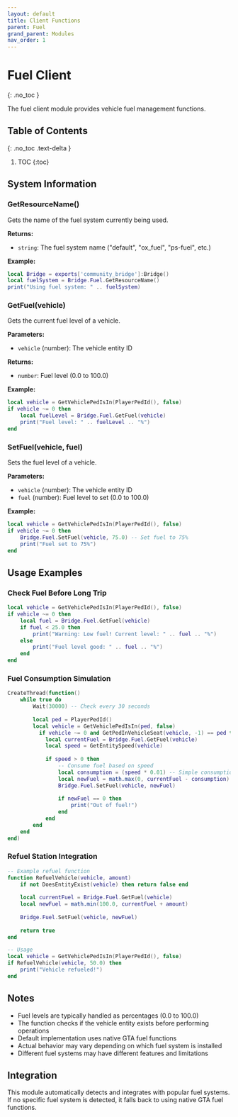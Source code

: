```yaml
---
layout: default
title: Client Functions
parent: Fuel
grand_parent: Modules
nav_order: 1
---
```


# Fuel Client
{: .no_toc }

The fuel client module provides vehicle fuel management functions.

## Table of Contents
{: .no_toc .text-delta }

1. TOC
{:toc}

## System Information

### GetResourceName()

Gets the name of the fuel system currently being used.

**Returns:**
- `string`: The fuel system name ("default", "ox_fuel", "ps-fuel", etc.)

**Example:**
```lua
local Bridge = exports['community_bridge']:Bridge()
local fuelSystem = Bridge.Fuel.GetResourceName()
print("Using fuel system: " .. fuelSystem)
```

### GetFuel(vehicle)

Gets the current fuel level of a vehicle.

**Parameters:**
- `vehicle` (number): The vehicle entity ID

**Returns:**
- `number`: Fuel level (0.0 to 100.0)

**Example:**
```lua
local vehicle = GetVehiclePedIsIn(PlayerPedId(), false)
if vehicle ~= 0 then
    local fuelLevel = Bridge.Fuel.GetFuel(vehicle)
    print("Fuel level: " .. fuelLevel .. "%")
end
```

### SetFuel(vehicle, fuel)

Sets the fuel level of a vehicle.

**Parameters:**
- `vehicle` (number): The vehicle entity ID
- `fuel` (number): Fuel level to set (0.0 to 100.0)

**Example:**
```lua
local vehicle = GetVehiclePedIsIn(PlayerPedId(), false)
if vehicle ~= 0 then
    Bridge.Fuel.SetFuel(vehicle, 75.0) -- Set fuel to 75%
    print("Fuel set to 75%")
end
```

## Usage Examples

### Check Fuel Before Long Trip
```lua
local vehicle = GetVehiclePedIsIn(PlayerPedId(), false)
if vehicle ~= 0 then
    local fuel = Bridge.Fuel.GetFuel(vehicle)
    if fuel < 25.0 then
        print("Warning: Low fuel! Current level: " .. fuel .. "%")
    else
        print("Fuel level good: " .. fuel .. "%")
    end
end
```

### Fuel Consumption Simulation
```lua
CreateThread(function()
    while true do
        Wait(30000) -- Check every 30 seconds
        
        local ped = PlayerPedId()
        local vehicle = GetVehiclePedIsIn(ped, false)
          if vehicle ~= 0 and GetPedInVehicleSeat(vehicle, -1) == ped then
            local currentFuel = Bridge.Fuel.GetFuel(vehicle)
            local speed = GetEntitySpeed(vehicle)
            
            if speed > 0 then
                -- Consume fuel based on speed
                local consumption = (speed * 0.01) -- Simple consumption calculation
                local newFuel = math.max(0, currentFuel - consumption)
                Bridge.Fuel.SetFuel(vehicle, newFuel)
                
                if newFuel == 0 then
                    print("Out of fuel!")
                end
            end
        end
    end
end)
```

### Refuel Station Integration
```lua
-- Example refuel function
function RefuelVehicle(vehicle, amount)
    if not DoesEntityExist(vehicle) then return false end
    
    local currentFuel = Bridge.Fuel.GetFuel(vehicle)
    local newFuel = math.min(100.0, currentFuel + amount)
    
    Bridge.Fuel.SetFuel(vehicle, newFuel)
    
    return true
end

-- Usage
local vehicle = GetVehiclePedIsIn(PlayerPedId(), false)
if RefuelVehicle(vehicle, 50.0) then
    print("Vehicle refueled!")
end
```

## Notes

- Fuel levels are typically handled as percentages (0.0 to 100.0)
- The function checks if the vehicle entity exists before performing operations
- Default implementation uses native GTA fuel functions
- Actual behavior may vary depending on which fuel system is installed
- Different fuel systems may have different features and limitations

## Integration

This module automatically detects and integrates with popular fuel systems. If no specific fuel system is detected, it falls back to using native GTA fuel functions.
